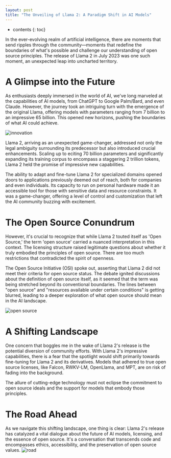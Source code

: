 ```yaml
---
layout: post
title: "The Unveiling of Llama 2: A Paradigm Shift in AI Models"
---
```


* contents
{: toc}

In the ever-evolving realm of artificial intelligence, there are moments that send ripples through the community—moments that redefine the boundaries of what's possible and challenge our understanding of open source principles. The release of Llama 2 in July 2023 was one such moment, an unexpected leap into uncharted territory.

# A Glimpse into the Future

As enthusiasts deeply immersed in the world of AI, we've long marveled at the capabilities of AI models, from ChatGPT to Google Palm/Bard, and even Claude. However, the journey took an intriguing turn with the emergence of the original Llama, offering models with parameters ranging from 7 billion to an impressive 65 billion. This opened new horizons, pushing the boundaries of what AI could achieve.

![innovation](https://source.unsplash.com/800x110/?innovation)

Llama 2, arriving as an unexpected game-changer, addressed not only the legal ambiguity surrounding its predecessor but also introduced crucial enhancements. Scaling up to eciting 70 billion parameters and significantly expanding its training corpus to encompass a staggering 2 trillion tokens, Llama 2 held the promise of impressive new capabilities.

The ability to adapt and fine-tune Llama 2 for specialized domains opened doors to applications previously deemed out of reach, both for companies and even individuals. Its capacity to run on personal hardware made it an accessible tool for those with sensitive data and resource constraints. It was a game-changer, offering a level of control and customization that left the AI community buzzing with excitement.

# The Open Source Conundrum

However, it's crucial to recognize that while Llama 2 touted itself as 'Open Source,' the term 'open source' carried a nuanced interpretation in this context. The licensing structure raised legitimate questions about whether it truly embodied the principles of open source. There are too much restrictions that contradicted the spirit of openness.

The Open Source Initiative (OSI) spoke out, asserting that Llama 2 did not meet their criteria for open source status. The debate ignited discussions about the definition of open source itself, as it seemed that the term was being stretched beyond its conventional boundaries. The lines between "open source" and "resources available under certain conditions" is getting blurred, leading to a deeper exploration of what open source should mean in the AI landscape.

![open source](https://source.unsplash.com/800x110/?opensource)

# A Shifting Landscape

One concern that boggles me in the wake of Llama 2's release is the potential diversion of community efforts. With Llama 2's impressive capabilities, there is a fear that the spotlight would shift primarily towards fine-tuning for Llama 2 and its derivatives. Models that adhered to true open source licenses, like Falcon, RWKV-LM, OpenLlama, and MPT, are on risk of fading into the background.

The allure of cutting-edge technology must not eclipse the commitment to open source ideals and the support for models that embody those principles.

# The Road Ahead

As we navigate this shifting landscape, one thing is clear: Llama 2's release has catalyzed a vital dialogue about the future of AI models, licensing, and the essence of open source. It's a conversation that transcends code and encompasses ethics, accessibility, and the preservation of open source values.
![road](https://source.unsplash.com/800x110/?road)